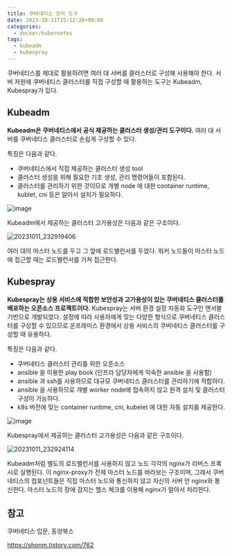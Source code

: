 ```yaml
---
title: 쿠버네티스 관리 도구
date: 2023-10-11T15:12:26+09:00
categories:
  - docker/kubernetes
tags: 
  - kubeadm
  - kubespray
---
```


쿠버네티스를 제대로 활용하려면 여러 대 서버를 클러스터로 구성해 사용해야 한다. 서버 자원에 쿠버네티스 클러스터를 직접 구성할 때 활용하는 도구는 Kubeadm, Kubespray가 있다.

## Kubeadm

**Kubeadm은 쿠버네티스에서 공식 제공하는 클러스터 생성/관리 도구이다.** 여러 대 서버를 쿠버네티스 클러스터로 손쉽게 구성할 수 있다. 

특징은 다음과 같다.

- 쿠버네티스에서 직접 제공하는 클러스터 생성 tool
- 클러스터 생성을 위해 필요한 기초 생성, 관리 명령어들이 포함된다.
- 클러스터를 관리하기 위한 것이므로 개별 node 에 대한 container runtime, kublet, cni 등은 알아서 설치가 필요하다.

![image](https://github.com/YoungEun-IN/youngeun-in.github.io/assets/46465928/b76f393f-d08b-4d0b-a9f3-bb5856b8427b)


Kubeadm에서 제공하는 클러스터 고가용성은 다음과 같은 구조이다.

![20231011_232919406](https://github.com/YoungEun-IN/youngeun-in.github.io/assets/46465928/809220c3-2df7-4581-9bd6-deb7e8689662)

여러 대의 마스터 노드를 두고 그 앞에 로드밸런서를 두었다. 워커 노드들이 마스터 노드에 접근할 때는 로드밸런서를 거쳐 접근한다.


## Kubespray

**Kubespray는 상용 서비스에 적합한 보안성과 고가용성이 있는 쿠버네티스 클러스터를 배포하는 오픈소스 프로젝트이다.** Kubespray는 서버 환경 설정 자동화 도구인 앤서블 기반으로 개발되었다. 설정에 따라 사용자에게 맞는 다양한 형식으로 쿠버네티스 클러스터를 구성할 수 있으므로 온프레미스 환경에서 상용 서비스의 쿠버네티스 클러스터를 구성할 때 유용하다. 

특징은 다음과 같다.

- 쿠버네티스 클러스터 관리를 위한 오픈소스
- ansible 을 이용한 play book (인프라 담당자에게 익숙한 ansible 을 사용함)
- ansible 과 ssh를 사용하므로 대규모 쿠버네티스 클러스터를 관리하기에 적합하다.
- ansible 을 사용하므로 개별 worker node에 접속하지 않고 원격 설치 및 클러스터 구성이 가능하다.
- k8s 버전에 맞는 container runtime, cni, kubelet 에 대한 자동 설치를 제공한다.

![image](https://github.com/YoungEun-IN/youngeun-in.github.io/assets/46465928/5eda8082-21ef-4232-84a3-fdb11ca24c84)

Kubespray에서 제공하는 클러스터 고가용성은 다음과 같은 구조이다.

![20231011_232924114](https://github.com/YoungEun-IN/youngeun-in.github.io/assets/46465928/a61ff08c-136e-41b9-bdf2-17a269e936f3)

Kubeadm처럼 별도의 로드밸런서를 사용하지 않고 노드 각각의 nginx가 리버스 프록시로 실행된다. 이 nginx-proxy가 전체 마스터 노드를 바라보는 구조이며, 그래서 쿠버네티스의 컴포넌트들은 직접 마스터 노드와 통신하지 않고 자신의 서버 안 nginx와 통신한다. 마스터 노드의 장애 감지는 헬스 체크를 이용해 nginx가 알아서 처리한다.

## 참고

쿠버네티스 입문, 동양북스

https://shonm.tistory.com/762
